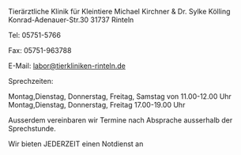 Tierärztliche Klinik für Kleintiere
Michael Kirchner & Dr. Sylke Kölling
Konrad-Adenauer-Str.30
31737 Rinteln

Tel: 05751-5766

Fax: 05751-963788

E-Mail: labor@tierkliniken-rinteln.de

Sprechzeiten:

Montag,Dienstag, Donnerstag, Freitag, Samstag von 11.00-12.00 Uhr
Montag,Dienstag, Donnerstag, Freitag 17.00-19.00 Uhr

Ausserdem vereinbaren wir Termine nach Absprache ausserhalb der Sprechstunde.

Wir bieten JEDERZEIT einen Notdienst an
